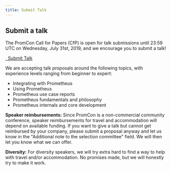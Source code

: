 ```yaml
---
title: Submit Talk
---
```


## Submit a talk

The PromCon Call for Papers (CfP) is open for talk submissions until 23:59 UTC on
Wednesday, July 31st, 2019, and we encourage you to submit a talk!

<a class="btn btn-default btn-lg" href="https://docs.google.com/forms/d/e/1FAIpQLSdsEtt-AfPmF3qwCorb0AMOpFUKNgSm7N7caMdjn5aVlwwfWA/viewform" target="_blank" role="button">
  <i class="fa fa-commenting"></i>&nbsp;&nbsp;Submit Talk
</a>

We are accepting talk proposals around the following topics, with experience
levels ranging from beginner to expert:

* Integrating with Prometheus
* Using Prometheus
* Prometheus use case reports
* Prometheus fundamentals and philosophy
* Prometheus internals and core development

**Speaker reimbursements:** Since PromCon is a non-commercial community
conference, speaker reimbursements for travel and accommodation will depend on
available funding. If you want to give a talk but cannot get reimbursed by your
company, please submit a proposal anyway and let us know in the "Additional note
to the selection committee" field. We will then let you know what we can offer.

**Diversity:** For diversity speakers, we will try extra hard to find a way to
help with travel and/or accommodation. No promises made, but we will honestly
try to make it work.
